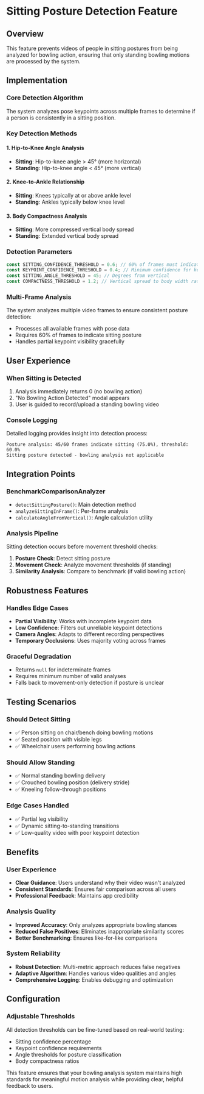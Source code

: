 # Sitting Posture Detection Feature

## Overview
This feature prevents videos of people in sitting postures from being analyzed for bowling action, ensuring that only standing bowling motions are processed by the system.

## Implementation

### Core Detection Algorithm
The system analyzes pose keypoints across multiple frames to determine if a person is consistently in a sitting position.

### Key Detection Methods

#### 1. Hip-to-Knee Angle Analysis
- **Sitting**: Hip-to-knee angle > 45° (more horizontal)
- **Standing**: Hip-to-knee angle < 45° (more vertical)

#### 2. Knee-to-Ankle Relationship
- **Sitting**: Knees typically at or above ankle level
- **Standing**: Ankles typically below knee level

#### 3. Body Compactness Analysis
- **Sitting**: More compressed vertical body spread
- **Standing**: Extended vertical body spread

### Detection Parameters

```typescript
const SITTING_CONFIDENCE_THRESHOLD = 0.6; // 60% of frames must indicate sitting
const KEYPOINT_CONFIDENCE_THRESHOLD = 0.4; // Minimum confidence for keypoint detection
const SITTING_ANGLE_THRESHOLD = 45; // Degrees from vertical
const COMPACTNESS_THRESHOLD = 1.2; // Vertical spread to body width ratio
```

### Multi-Frame Analysis
The system analyzes multiple video frames to ensure consistent posture detection:
- Processes all available frames with pose data
- Requires 60% of frames to indicate sitting posture
- Handles partial keypoint visibility gracefully

## User Experience

### When Sitting is Detected
1. Analysis immediately returns 0 (no bowling action)
2. "No Bowling Action Detected" modal appears
3. User is guided to record/upload a standing bowling video

### Console Logging
Detailed logging provides insight into detection process:
```
Posture analysis: 45/60 frames indicate sitting (75.0%), threshold: 60.0%
Sitting posture detected - bowling analysis not applicable
```

## Integration Points

### BenchmarkComparisonAnalyzer
- `detectSittingPosture()`: Main detection method
- `analyzeSittingInFrame()`: Per-frame analysis
- `calculateAngleFromVertical()`: Angle calculation utility

### Analysis Pipeline
Sitting detection occurs before movement threshold checks:
1. **Posture Check**: Detect sitting posture
2. **Movement Check**: Analyze movement thresholds (if standing)
3. **Similarity Analysis**: Compare to benchmark (if valid bowling action)

## Robustness Features

### Handles Edge Cases
- **Partial Visibility**: Works with incomplete keypoint data
- **Low Confidence**: Filters out unreliable keypoint detections
- **Camera Angles**: Adapts to different recording perspectives
- **Temporary Occlusions**: Uses majority voting across frames

### Graceful Degradation
- Returns `null` for indeterminate frames
- Requires minimum number of valid analyses
- Falls back to movement-only detection if posture is unclear

## Testing Scenarios

### Should Detect Sitting
- ✅ Person sitting on chair/bench doing bowling motions
- ✅ Seated position with visible legs
- ✅ Wheelchair users performing bowling actions

### Should Allow Standing
- ✅ Normal standing bowling delivery
- ✅ Crouched bowling position (delivery stride)
- ✅ Kneeling follow-through positions

### Edge Cases Handled
- ✅ Partial leg visibility
- ✅ Dynamic sitting-to-standing transitions
- ✅ Low-quality video with poor keypoint detection

## Benefits

### User Experience
- **Clear Guidance**: Users understand why their video wasn't analyzed
- **Consistent Standards**: Ensures fair comparison across all users
- **Professional Feedback**: Maintains app credibility

### Analysis Quality
- **Improved Accuracy**: Only analyzes appropriate bowling stances
- **Reduced False Positives**: Eliminates inappropriate similarity scores
- **Better Benchmarking**: Ensures like-for-like comparisons

### System Reliability
- **Robust Detection**: Multi-metric approach reduces false negatives
- **Adaptive Algorithm**: Handles various video qualities and angles
- **Comprehensive Logging**: Enables debugging and optimization

## Configuration

### Adjustable Thresholds
All detection thresholds can be fine-tuned based on real-world testing:
- Sitting confidence percentage
- Keypoint confidence requirements
- Angle thresholds for posture classification
- Body compactness ratios

This feature ensures that your bowling analysis system maintains high standards for meaningful motion analysis while providing clear, helpful feedback to users.